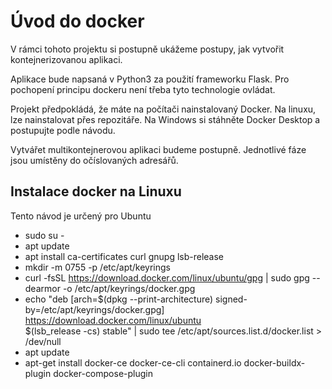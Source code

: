 # Úvod do docker
V rámci tohoto projektu si postupně ukážeme postupy, jak vytvořit kontejnerizovanou aplikaci.

Aplikace bude napsaná v Python3 za použití frameworku Flask. Pro pochopení principu dockeru není třeba tyto technologie ovládat.

Projekt předpokládá, že máte na počítači nainstalovaný Docker. Na linuxu, lze nainstalovat přes repozitáře. Na Windows si stáhněte Docker Desktop a postupujte podle návodu.

Vytvářet multikontejnerovou aplikaci budeme postupně. Jednotlivé fáze jsou umístěny do očíslovaných adresářů.

## Instalace docker na Linuxu

Tento návod je určený pro Ubuntu

* sudo su -
* apt update
* apt install ca-certificates curl gnupg lsb-release
* mkdir -m 0755 -p /etc/apt/keyrings
* curl -fsSL https://download.docker.com/linux/ubuntu/gpg | sudo gpg --dearmor -o /etc/apt/keyrings/docker.gpg
* echo "deb [arch=$(dpkg --print-architecture) signed-by=/etc/apt/keyrings/docker.gpg] https://download.docker.com/linux/ubuntu \
  $(lsb_release -cs) stable" | sudo tee /etc/apt/sources.list.d/docker.list > /dev/null
* apt update
* apt-get install docker-ce docker-ce-cli containerd.io docker-buildx-plugin docker-compose-plugin
